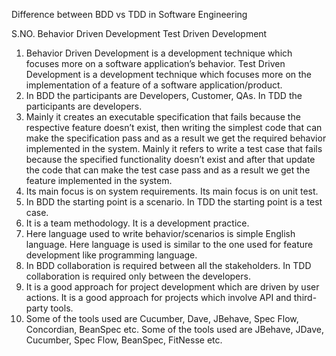 Difference between BDD vs TDD in Software Engineering


S.NO.	Behavior Driven Development	Test Driven Development
01.	Behavior Driven Development is a development technique which focuses more on a software application’s behavior.	Test Driven Development is a development technique which focuses more on the implementation of a feature of a software application/product.
02.	In BDD the participants are Developers, Customer, QAs.	In TDD the participants are developers.
03.	Mainly it creates an executable specification that fails because the respective feature doesn’t exist, then writing the simplest code that can make the specification pass and as a result we get the required behavior implemented in the system.	Mainly it refers to write a test case that fails because the specified functionality doesn’t exist and after that update the code that can make the test case pass and as a result we get the feature implemented in the system.
04.	Its main focus is on system requirements.	Its main focus is on unit test.
05.	In BDD the starting point is a scenario.	In TDD the starting point is a test case.
06.	It is a team methodology.	It is a development practice.
07.	Here language used to write behavior/scenarios is simple English language.	Here language is used is similar to the one used for feature development like programming language.
08.	In BDD collaboration is required between all the stakeholders.	In TDD collaboration is required only between the developers.
09.	It is a good approach for project development which are driven by user actions.	It is a good approach for projects which involve API and third-party tools.
10.	Some of the tools used are  Cucumber, Dave, JBehave, Spec Flow,  Concordian, BeanSpec etc.	Some of the tools used are  JBehave, JDave, Cucumber, Spec Flow, BeanSpec, FitNesse etc.

